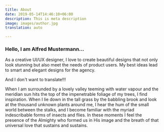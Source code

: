 ```yaml
---
title: About
date: 2019-05-14T14:46:10+06:00
description: This is meta description
image: images/author.jpg
translation: auto

---
```


### Hello, I am Alfred Mustermann...

As a creative UI/UX designer, I love to create beautiful designs that not only look stunning but also meet the needs of product users. My best ideas lead to smart and elegant designs for the agency.

And I don't want to translate!!!

When I am surrounded by a lovely valley teeming with water vapour and the meridian sun hits the top of the impenetrable foliage of my trees, I find inspiration. When I lie down in the tall grass by the babbling brook and look at the thousand unknown plants around me, I hear the hum of the small world between the stalks, and I become familiar with the myriad indescribable forms of insects and flies. In these moments I feel the presence of the Almighty who formed us in His image and the breath of that universal love that sustains and sustains.
